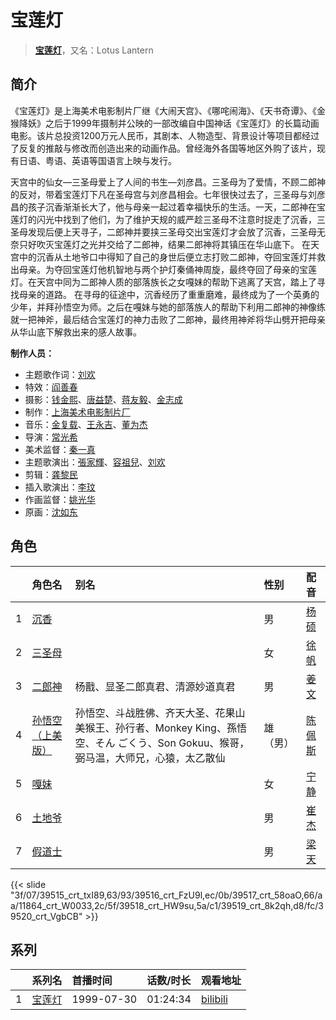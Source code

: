 # 宝莲灯


> <u>**[宝莲灯](https://bgm.tv/subject/3849)**</u>，又名：Lotus Lantern

## 简介

《宝莲灯》是上海美术电影制片厂继《大闹天宫》、《哪咤闹海》、《天书奇谭》、《金猴降妖》之后于1999年摄制并公映的一部改编自中国神话《宝莲灯》的长篇动画电影。该片总投资1200万元人民币，其剧本、人物造型、背景设计等项目都经过了反复的推敲与修改而创造出来的动画作品。曾经海外各国等地区外购了该片，现有日语、粤语、英语等国语言上映与发行。

天宫中的仙女—三圣母爱上了人间的书生—刘彦昌。三圣母为了爱情，不顾二郎神的反对，带着宝莲灯下凡在圣母宫与刘彦昌相会。七年很快过去了，三圣母与刘彦昌的孩子沉香渐渐长大了，他与母亲一起过着幸福快乐的生活。一天，二郎神在宝莲灯的闪光中找到了他们，为了维护天规的威严趁三圣母不注意时捉走了沉香，三圣母发现后便上天寻子，二郎神并要挟三圣母交出宝莲灯才会放了沉香，三圣母无奈只好吹灭宝莲灯之光并交给了二郎神，结果二郎神将其镇压在华山底下。
在天宫中的沉香从土地爷口中得知了自己的身世后便立志打败二郎神，夺回宝莲灯并救出母亲。为夺回宝莲灯他机智地与两个护灯秦俑神周旋，最终夺回了母亲的宝莲灯。在天宫中同为二郎神人质的部落族长之女嘎妹的帮助下逃离了天宫，踏上了寻找母亲的道路。
在寻母的征途中，沉香经历了重重磨难，最终成为了一个英勇的少年，并拜孙悟空为师。之后在嘎妹与她的部落族人的帮助下利用二郎神的神像练就一把神斧，最后结合宝莲灯的神力击败了二郎神，最终用神斧将华山劈开把母亲从华山底下解救出来的感人故事。

**制作人员：**
- 主题歌作词：[刘欢](https://bgm.tv/person/16975)
- 特效：[阎善春](https://bgm.tv/person/22273)
- 摄影：[钱金熙](https://bgm.tv/person/22356)、[唐益楚](https://bgm.tv/person/22263)、[蒋友毅](https://bgm.tv/person/22256)、[金志成](https://bgm.tv/person/22235)
- 制作：[上海美术电影制片厂](https://bgm.tv/person/7499)
- 音乐：[金复载](https://bgm.tv/person/19177)、[王永吉](https://bgm.tv/person/38736)、[董为杰](https://bgm.tv/person/22430)
- 导演：[常光希](https://bgm.tv/person/15679)
- 美术监督：[秦一真](https://bgm.tv/person/22191)
- 主题歌演出：[張家輝](https://bgm.tv/person/16414)、[容祖兒](https://bgm.tv/person/17478)、[刘欢](https://bgm.tv/person/16975)
- 剪辑：[龚黎民](https://bgm.tv/person/40631)
- 插入歌演出：[李玟](https://bgm.tv/person/22442)
- 作画监督：[姚光华](https://bgm.tv/person/60504)
- 原画：[沈如东](https://bgm.tv/person/65044)

## 角色

|     |   角色名   |   别名  | 性别 |  配音  |
|:--- |:------  |:----      |:---  |:--   |
| 1 | [沉香](https://bgm.tv/character/39515) |  | 男 | [杨硕](https://bgm.tv/person/22443) |
| 2 | [三圣母](https://bgm.tv/character/39516) |  | 女 | [徐帆](https://bgm.tv/person/19692) |
| 3 | [二郎神](https://bgm.tv/character/39517) | 杨戬、显圣二郎真君、清源妙道真君 | 男 | [姜文](https://bgm.tv/person/22444) |
| 4 | [孙悟空（上美版）](https://bgm.tv/character/11864) | 孙悟空、斗战胜佛、齐天大圣、花果山美猴王、孙行者、Monkey King、孫悟空、そん ごくう、Son Gokuu、猴哥，弼马温，大师兄，心猿，太乙散仙 | 雄（男） | [陈佩斯](https://bgm.tv/person/17856) |
| 5 | [嘎妹](https://bgm.tv/character/39518) |  | 女 | [宁静](https://bgm.tv/person/16730) |
| 6 | [土地爷](https://bgm.tv/character/39519) |  | 男 | [崔杰](https://bgm.tv/person/22445) |
| 7 | [假道士](https://bgm.tv/character/39520) |  | 男 | [梁天](https://bgm.tv/person/22446) |

{{< slide "3f/07/39515_crt_txI89,63/93/39516_crt_FzU9l,ec/0b/39517_crt_58oaO,66/aa/11864_crt_W0033,2c/5f/39518_crt_HW9su,5a/c1/39519_crt_8k2qh,d8/fc/39520_crt_VgbCB" >}}

## 系列

|     |   系列名   |   首播时间  | 话数/时长  | 观看地址 |
|:---  |:------    |:----      |:---       |:---  |
| 1 |[宝莲灯](https://bgm.tv/subject/3849)| 1999-07-30 | 01:24:34 | [bilibili](https://www.bilibili.com/video/BV12p4y157XY/)  |



